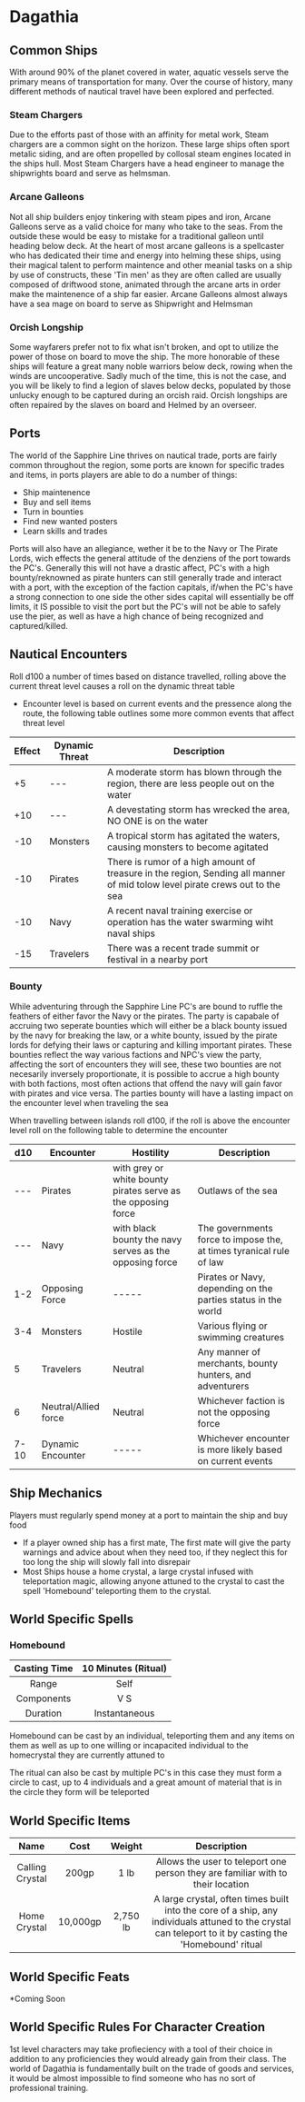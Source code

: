 # Dagathia


## Common Ships
With around 90% of the planet covered in water, aquatic vessels serve the primary means of transportation for many. Over the course of history, many different methods of nautical travel have been explored and perfected.

### Steam Chargers 
Due to the efforts past of those with an affinity for metal work, Steam chargers are a common sight on the horizon. These large ships often sport metalic siding, and are often propelled by collosal steam engines located in the ships hull. Most Steam Chargers have a head engineer to manage the shipwrights board and serve as helmsman.

### Arcane Galleons
Not all ship builders enjoy tinkering with steam pipes and iron, Arcane Galleons serve as a valid choice for many who take to the seas. From the outside these would be easy to mistake for a traditional galleon until heading below deck. At the heart of most arcane galleons is a spellcaster who has dedicated their time and energy into helming these ships, using their magical talent to perform maintence and other meanial tasks on a ship by use of constructs, these 'Tin men' as they are often called are usually composed of driftwood stone, animated through the arcane arts in order make the maintenence of a ship far easier. Arcane Galleons almost always have a sea mage on board to serve as Shipwright and Helmsman

### Orcish Longship
Some wayfarers prefer not to fix what isn't broken, and opt to utilize the power of those on board to move the ship. The more honorable of these ships will feature a great many noble warriors below deck, rowing when the winds are uncooperative. Sadly much of the time, this is not the case, and you will be likely to find a legion of slaves below decks, populated by those unlucky enough to be captured during an orcish raid. Orcish longships are often repaired by the slaves on board and Helmed by an overseer.

## Ports
The world of the Sapphire Line thrives on nautical trade, ports are fairly common throughout the region, some ports are known for specific trades and items, in ports players are able to do a number of things:
* Ship maintenence
* Buy and sell items
* Turn in bounties
* Find new wanted posters
* Learn skills and trades

Ports will also have an allegiance, wether it be to the Navy or The Pirate Lords, wich effects the general attitude of the denziens of the port towards the PC's. Generally this will not have a drastic affect, PC's with a high bounty/reknowned as pirate hunters can still generally trade and interact with a port, with the exception of the faction capitals, if/when the PC's have a strong connection to one side the other sides capital will essentially be off limits, it IS possible to visit the port but the PC's will not be able to safely use the pier, as well as have a high chance of being recognized and captured/killed.

## Nautical Encounters
Roll d100 a number of times based on distance travelled, rolling above the current threat level causes a roll on the dynamic threat table
* Encounter level is based on current events and the pressence along the route, the following table outlines some more common events that affect threat level

Effect | Dynamic Threat | Description
------ | ----------- | --------------
+5     |  ---        | A moderate storm has blown through the region, there are less people out on the water
+10    |  ---        | A devestating storm has wrecked the area, NO ONE is on the water
-10    | Monsters    | A tropical storm has agitated the waters, causing monsters to become agitated
-10    | Pirates     | There is rumor of a high amount of treasure in the region, Sending all manner of mid tolow level pirate crews out to the sea
-10    | Navy        | A recent naval training exercise or operation has the water swarming wiht naval ships
-15    | Travelers  | There was a recent trade summit or festival in a nearby port

### Bounty
While adventuring through the Sapphire Line PC's are bound to ruffle the feathers of either favor the Navy or the pirates. The party is capabale of accruing two seperate bounties which will either be a black bounty issued by the navy for breaking the law, or a white bounty, issued by the pirate lords for defying their laws or capturing and killing important pirates. These bounties reflect the way various factions and NPC's view the party, affecting the sort of encounters they will see, these two bounties are not necesarily inversely proportionate, it is possible to accrue a high bounty with both factions, most often actions that offend the navy will gain favor with pirates and vice versa. The parties bounty will have a lasting impact on the encounter level when traveling the sea 

When travelling between islands roll d100, if the roll is above the encounter level roll on the following table to determine the encounter

d10 | Encounter | Hostility | Description
--- | --------- | --------- | -----------
--- | Pirates | with grey or white bounty pirates serve as the opposing force | Outlaws of the sea
--- | Navy | with black bounty the navy serves as the opposing force | The governments force to impose the, at times tyranical rule of law
1-2 | Opposing Force |-----  | Pirates or Navy, depending on the parties status in the world
3-4 | Monsters  | Hostile | Various flying or swimming creatures
5   | Travelers | Neutral | Any manner of merchants, bounty hunters, and adventurers
6 | Neutral/Allied force | Neutral|Whichever faction is not the opposing force|
7-10 | Dynamic Encounter |-----| Whichever encounter is more likely based on current events


## Ship Mechanics 
Players must regularly spend money at a port to maintain the ship and buy food
* If a player owned ship has a first mate, The first mate will give the party warnings and advice about when they need too, if they neglect this for too long the ship will slowly fall into disrepair
* Most Ships house a home crystal, a large crystal infused with teleportation magic, allowing anyone attuned to the crystal to cast the spell 'Homebound' teleporting them to the crystal.

## World Specific Spells

### Homebound
Casting Time | 10 Minutes (Ritual)
:----------: | :----------------:
Range | Self
Components | V S
Duration | Instantaneous
 
Homebound can be cast by an individual, teleporting them and any items on them as well as up to one willing or incapacited individual to the homecrystal they are currently attuned to

The ritual can also be cast by multiple PC's in this case they must form a circle to cast, up to 4 individuals and a great amount of material that is in the circle they form will be teleported

## World Specific Items

Name | Cost | Weight |Description
:----: | :---: | :---: | :-----------:
Calling Crystal | 200gp |1 lb| Allows the user to teleport one person they are familiar with to their location
Home Crystal | 10,000gp | 2,750 lb | A large crystal, often times built into the core of a ship, any individuals attuned to the crystal can teleport to it by casting the 'Homebound' ritual

## World Specific Feats

*Coming Soon

## World Specific Rules For Character Creation
1st level characters may take profieciency with a tool of their choice in addition to any proficiencies they would already gain from their class. The world of Dagathia is fundamentally built on the trade of goods and services, it would be almost impossible to find someone who has no sort of professional training.


